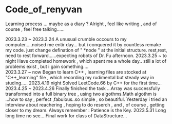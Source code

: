 # Code_of_renyvan
Learning process ... maybe as a diary ? Alright , feel like writing , and of course , feel free talking......

2023.3.23 ~ 2023.3.24  A unusual crumble occours to my computer.....noised me entir day... 
                       but i conquered it by countless remake my code.
                       just change defination of " *node " at the initial structure.
                       rest,rest, need to rest forward......expecting robots of Dr. Fu afternoon.
2023.3.25 ~ to night   Have completed homework , which spent me a whole day..
                       still a lot of problems exist , but i gain something....          
2023.3.27 ~ now        Began to learn C++ , learning files are stocked at "C++_learning" file , 
                       which recording my rudimental but steady way in studing.....
2023.4.19 night        Solved LeetCode.66  by C++ for the first time...
2023.4.25 ~ 2023.4.26  Finally finished the task ...Array was successfully transformed into a full binary tree , 
                       using two algothms.Math algothm is ...how to say , perfect ,fabulous..so simple , so beautiful.
                       Yesterday i tried an interview about reachering , hoping to do reserch , and , of course ,
                       getting closer to my dream. Always remember : Patience is the Key.
2023.5.31              Long long time no see....Final work for class of DataStructure...
